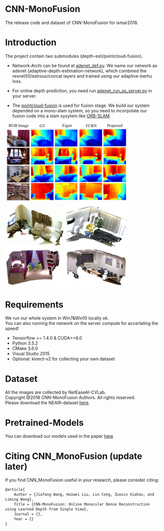 # CNN-MonoFusion
The release code and dataset of CNN-MonoFusion for ismar2018.     



# Introduction
The project contain two submodules (depth-esti/pointcloud-fusion).   

- Network-Archi can be found at [adenet_def.py](./adenet_def/adenet_netdef.py). We name our network as adenet (adaptive-depth-estimation-network), which combined the resnet50/astrous/concat layers and trained using our adaptive-berhu loss.           

- For online depth prediction, you need run [adenet_run_as_server.py](./adenet_run_server/adenet_run_as_server.py) in your server.  

- The [pointcloud-fusion](./pointcloud-fusion/src/dense_map/) is used for fusion stage. We build our system depended on a mono-slam system, so you need to incorpolate our fusion code into a slam sysytem like [ORB-SLAM](https://github.com/raulmur/ORB_SLAM2).     

<img src='demo-img/depthesti-eval.JPG' width='400'><img src='demo-img/densemap.JPG' width='400'>

# Requirements
We run our whole system in Win7&Win10 locally ok.  
You can also running the network on the server compute for accerlating the speed!  

- Tensorflow >= 1.4.0 & CUDA>=8.0   
- Python 3.5.2   
- CMake 3.6.0  
- Visual Studio 2015   
- Optional: kinect-v2 for collecting your own dataset  



# Dataset
All the images are collected by NetEaseAI-CVLab.   
Copyright @2018 CNN-MonoFusion Authors. All rights reserved.  
Please download the NEAIR-dataset [here](https://pan.baidu.com/s/10ATdeutqLaMSxMKaM0A7PQ). 

# Pretrained-Models
You can download our models used in the paper [here](https://github.com/NetEaseAI-CVLab/CNN-MonoFusion/wiki)  

# Citing CNN_MonoFusion (update later) 
If you find CNN_MonoFusion useful in your research, please consider citing:  

```
@article{
    Author = {Jiafang Wang, Haiwei Liu, Lin Cong, Zuoxin Xiahou, and Liming Wang},
    Title = {CNN-MonoFusion: Online Monocular Dense Reconstruction using Learned Depth from Single View},
    Journal = {},
    Year = {}
}
```

